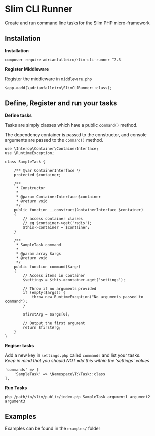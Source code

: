# Slim CLI Runner

Create and run command line tasks for the Slim PHP micro-framework

## Installation

**Installation**

`composer require adrianfalleiro/slim-cli-runner ^2.3`

**Register Middleware**

Register the middleware in `middleware.php`

```
$app->add(\adrianfalleiro\SlimCLIRunner::class);
```

## Define, Register and run your tasks

**Define tasks**

Tasks are simply classes which have a public `command()` method. 

The dependency container is passed to the constructor, and console arguments are passed to the `command()` method.

```
use \Interop\Container\ContainerInterface;
use \RuntimeException;

class SampleTask {

    /** @var ContainerInterface */
    protected $container;

    /** 
     * Constructor
     *
     * @param ContainerInterface $container
     * @return void
     */
    public function __construct(ContainerInterface $container)
    {
        // access container classes
        // eg $container->get('redis');
        $this->container = $container;
    }

    /** 
     * SampleTask command
     * 
     * @param array $args
     * @return void
     */
    public function command($args)
    {
        // Access items in container
        $settings = $this->container->get('settings');
        
        // Throw if no arguments provided
        if (empty($args)) {
            throw new RuntimeException("No arguments passed to command");
        }

        $firstArg = $args[0];

        // Output the first argument
        return $firstArg;
    }
}
```

**Regiser tasks**

Add a new key in `settings.php` called `commands` and list your tasks.  
_Keep in mind that you should NOT add this within the 'settings' values_

```
'commands' => [
    'SampleTask' => \Namespace\To\Task::class
],
```

**Run Tasks**

`php /path/to/slim/public/index.php SampleTask argument1 argument2 argument3`

## Examples

Examples can be found in the `examples/` folder
